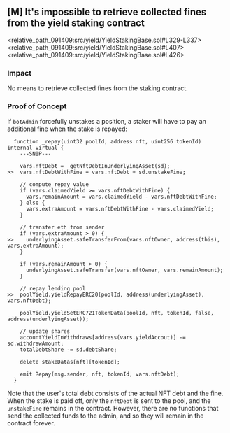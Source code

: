 ## [M] It's impossible to retrieve collected fines from the yield staking contract

<relative_path_091409:src/yield/YieldStakingBase.sol#L329-L337><relative_path_091409:src/yield/YieldStakingBase.sol#L407><relative_path_091409:src/yield/YieldStakingBase.sol#L426>

### Impact

No means to retrieve collected fines from the staking contract.

### Proof of Concept

If `botAdmin` forcefully unstakes a position, a staker will have to pay an additional fine when the stake is repayed:

```solidity
  function _repay(uint32 poolId, address nft, uint256 tokenId) internal virtual {
    ---SNIP---

    vars.nftDebt = _getNftDebtInUnderlyingAsset(sd);
>>  vars.nftDebtWithFine = vars.nftDebt + sd.unstakeFine;

    // compute repay value
    if (vars.claimedYield >= vars.nftDebtWithFine) {
      vars.remainAmount = vars.claimedYield - vars.nftDebtWithFine;
    } else {
      vars.extraAmount = vars.nftDebtWithFine - vars.claimedYield;
    }

    // transfer eth from sender
    if (vars.extraAmount > 0) {
>>    underlyingAsset.safeTransferFrom(vars.nftOwner, address(this), vars.extraAmount);
    }

    if (vars.remainAmount > 0) {
      underlyingAsset.safeTransfer(vars.nftOwner, vars.remainAmount);
    }

    // repay lending pool
>>  poolYield.yieldRepayERC20(poolId, address(underlyingAsset), vars.nftDebt);

    poolYield.yieldSetERC721TokenData(poolId, nft, tokenId, false, address(underlyingAsset));

    // update shares
    accountYieldInWithdraws[address(vars.yieldAccout)] -= sd.withdrawAmount;
    totalDebtShare -= sd.debtShare;

    delete stakeDatas[nft][tokenId];

    emit Repay(msg.sender, nft, tokenId, vars.nftDebt);
  }
```

Note that the user's total debt consists of the actual NFT debt and the fine. When the stake is paid off, only the `nftDebt` is sent to the pool, and the `unstakeFine` remains in the contract. However, there are no functions that send the collected funds to the admin, and so they will remain in the contract forever.



